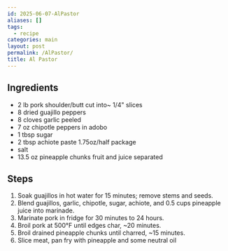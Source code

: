 ```yaml
---
id: 2025-06-07-AlPastor
aliases: []
tags:
  - recipe
categories: main
layout: post
permalink: /AlPastor/
title: Al Pastor
---
```


## Ingredients

- 2 lb pork shoulder/butt cut into~ 1/4" slices
- 8 dried guajillo peppers
- 8 cloves garlic peeled
- 7 oz chipotle peppers in adobo
- 1 tbsp sugar
- 2 tbsp achiote paste 1.75oz/half package
- salt
- 13.5 oz pineapple chunks fruit and juice separated

## Steps

1. Soak guajillos in hot water for 15 minutes; remove stems and seeds.
2. Blend guajillos, garlic, chipotle, sugar, achiote, and 0.5 cups pineapple
   juice into marinade.
3. Marinate pork in fridge for 30 minutes to 24 hours.
4. Broil pork at 500°F until edges char, ~20 minutes.
5. Broil drained pineapple chunks until charred, ~15 minutes.
6. Slice meat, pan fry with pineapple and some neutral oil
